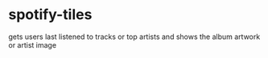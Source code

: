 # spotify-tiles
gets users last listened to tracks or top artists and shows the album artwork or artist image
